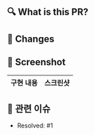 ## 🔍 What is this PR?


## 📝 Changes


## 📸 Screenshot

|    구현 내용    |   스크린샷   |
| :-------------: | :----------: |

## 📮 관련 이슈

- Resolved: #1

